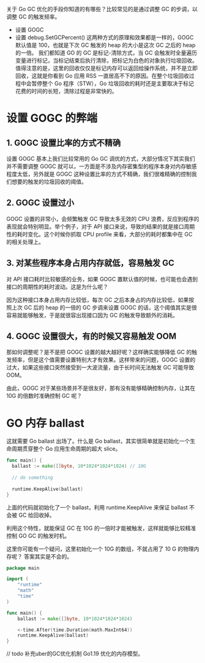 关于 Go GC 优化的手段你知道的有哪些？比较常见的是通过调整 GC 的步调，以调整 GC 的触发频率。
- 设置 GOGC
- 设置 debug.SetGCPercent()
  这两种方式的原理和效果都是一样的，GOGC 默认值是 100，也就是下次 GC 触发的 heap 的大小是这次 GC 之后的 heap 的一倍。
  我们都知道 GO 的 GC 是标记-清除方式，当 GC 会触发时全量遍历变量进行标记，当标记结束后执行清除，把标记为白色的对象执行垃圾回收。值得注意的是，这里的回收仅仅是标记内存可以返回给操作系统，并不是立即回收，这就是你看到 Go 应用 RSS 一直居高不下的原因。在整个垃圾回收过程中会暂停整个 Go 程序（STW），Go 垃圾回收的耗时还是主要取决于标记花费的时间的长短，清除过程是非常快的。

# 设置 GOGC 的弊端
## 1. GOGC 设置比率的方式不精确
设置 GOGC 基本上我们比较常用的 Go GC 调优的方式，大部分情况下其实我们并不需要调整 GOGC 就可以，一方面是不涉及内存密集型的程序本身对内存敏感程度太低，另外就是 GOGC 这种设置比率的方式不精确，我们很难精确的控制我们想要的触发的垃圾回收的阈值。
## 2. GOGC 设置过小
GOGC 设置的非常小，会频繁触发 GC 导致太多无效的 CPU 浪费，反应到程序的表现就会特别明显。举个例子，对于 API 接口来说，导致的结果的就是接口周期性的耗时变化。这个时候你抓取 CPU profile 来看，大部分的耗时都集中在 GC 的相关处理上。


## 3. 对某些程序本身占用内存就低，容易触发 GC
对 API 接口耗时比较敏感的业务，如果 GOGC 置默认值的时候，也可能也会遇到接口的周期性的耗时波动。这是为什么呢？

因为这种接口本身占用内存比较低，每次 GC 之后本身占的内存比较低，如果按照上次 GC 后的 heap 的一倍的 GC 步调来设置 GOGC 的话，这个阈值其实是很容易就能够触发，于是就很容出现接口因为 GC 的触发导致额外的消耗。

## 4. GOGC 设置很大，有的时候又容易触发 OOM
那如何调整呢？是不是把 GOGC 设置的越大越好呢？这样确实能够降低 GC 的触发频率，但是这个值需要设置特别大才有效果。这样带来的问题，GOGC 设置的过大，如果这些接口突然接受到一大波流量，由于长时间无法触发 GC 可能导致 OOM。

由此，GOGC 对于某些场景并不是很友好，那有没有能够精确控制内存，让其在 10G 的倍数时准确控制 GC 呢？

# GO 内存 ballast

这就需要 Go ballast 出场了。什么是 Go ballast，其实很简单就是初始化一个生命周期贯穿整个 Go 应用生命周期的超大 slice。
```go
func main() {
  ballast := make([]byte, 10*1024*1024*1024) // 10G 
  
  // do something
  
  runtime.KeepAlive(ballast)
}


```
上面的代码就初始化了一个 ballast，利用 runtime.KeepAlive 来保证 ballast 不会被 GC 给回收掉。

利用这个特性，就能保证 GC 在 10G 的一倍时才能被触发，这样就能够比较精准控制 GO GC 的触发时机。

这里你可能有一个疑问，这里初始化一个 10G 的数组，不就占用了 10 G 的物理内存呢？ 答案其实是不会的。


```go
package main

import (
    "runtime"
    "math"
    "time"
)

func main() {
    ballast := make([]byte, 10*1024*1024*1024)

    <-time.After(time.Duration(math.MaxInt64))
    runtime.KeepAlive(ballast)
}


```

// todo 补充uber的GC优化机制  Go1.19 优化的内存模型。